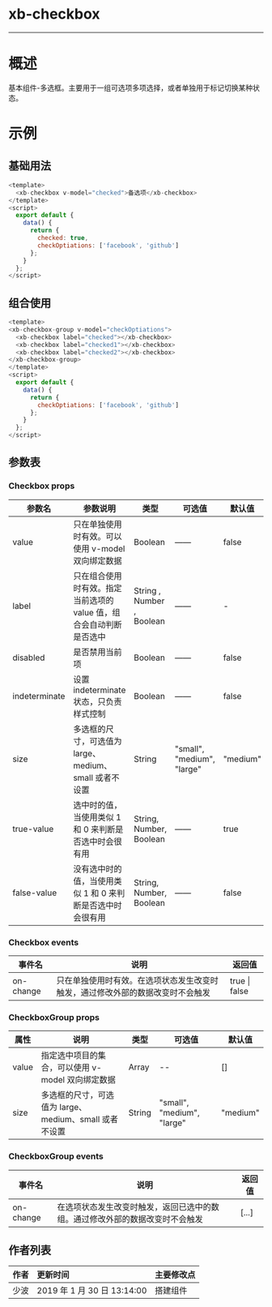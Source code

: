 <script>
  module.exports= {
    data() {
      return {
        checked: true,
        checkOptiations: ['facebook', 'github']
      };
    },
    methods:{
      created(){
        console.log(this.checkOptiations)
      }
    }
  };
</script>

# xb-checkbox

---

# 概述

基本组件-多选框。主要用于一组可选项多项选择，或者单独用于标记切换某种状态。

# 示例

## 基础用法

<template>
  <xb-checkbox v-model="checked">备选项</xb-checkbox>
  {{checked}}
</template>
<script>
  export default {
    data() {
      return {
        checked: true
      };
    }
  };
</script>

```js
<template>
  <xb-checkbox v-model="checked">备选项</xb-checkbox>
</template>
<script>
  export default {
    data() {
      return {
        checked: true,
        checkOptiations: ['facebook', 'github']
      };
    }
  };
</script>
```

## 组合使用

<template>
  <xb-checkbox-group v-model="checkOptiations">
    <xb-checkbox label="checked"></xb-checkbox>
    <xb-checkbox label="checked1"></xb-checkbox>
    <xb-checkbox label="checked2"></xb-checkbox>
  </xb-checkbox-group>
</template>
<script>
  export default {
    data() {
      return {
        checkOptiations: ['facebook', 'github']
      };
    },
    methods:{
      created(){
        console.log(this.checkOptiations)
      }
    }
  };
</script>

```js
<template>
<xb-checkbox-group v-model="checkOptiations">
  <xb-checkbox label="checked"></xb-checkbox>
  <xb-checkbox label="checked1"></xb-checkbox>
  <xb-checkbox label="checked2"></xb-checkbox>
</xb-checkbox-group>
</template>
<script>
  export default {
    data() {
      return {
        checkOptiations: ['facebook', 'github']
      };
    }
  };
</script>
```

## 参数表

### Checkbox props

| 参数名        | 参数说明                                                            | 类型                      | 可选值                     | 默认值   |
| ------------- | ------------------------------------------------------------------- | ------------------------- | -------------------------- | -------- |
| value         | 只在单独使用时有效。可以使用 v-model 双向绑定数据                   | Boolean                   | ——                         | false    |
| label         | 只在组合使用时有效。指定当前选项的 value 值，组合会自动判断是否选中 | String , Number , Boolean | ——                         | -        |
| disabled      | 是否禁用当前项                                                      | Boolean                   | ——                         | false    |
| indeterminate | 设置 indeterminate 状态，只负责样式控制                             | Boolean                   | ——                         | false    |
| size          | 多选框的尺寸，可选值为 large、medium、small 或者不设置              | String                    | "small", "medium", "large" | "medium" |
| true-value    | 选中时的值，当使用类似 1 和 0 来判断是否选中时会很有用              | String, Number, Boolean   | ——                         | true     |
| false-value   | 没有选中时的值，当使用类似 1 和 0 来判断是否选中时会很有用          | String, Number, Boolean   | ——                         | false    |

### Checkbox events

| 事件名    | 说明                                                                           | 返回值        |
| --------- | ------------------------------------------------------------------------------ | ------------- |
| on-change | 只在单独使用时有效。在选项状态发生改变时触发，通过修改外部的数据改变时不会触发 | true \| false |

### CheckboxGroup props

| 属性  | 说明                                                   | 类型   | 可选值                     | 默认值   |
| ----- | ------------------------------------------------------ | ------ | -------------------------- | -------- |
| value | 指定选中项目的集合，可以使用 v-model 双向绑定数据      | Array  | --                         | []       |
| size  | 多选框的尺寸，可选值为 large、medium、small 或者不设置 | String | "small", "medium", "large" | "medium" |

### CheckboxGroup events

| 事件名    | 说明                                                                         | 返回值 |
| --------- | ---------------------------------------------------------------------------- | ------ |
| on-change | 在选项状态发生改变时触发，返回已选中的数组。通过修改外部的数据改变时不会触发 | [...]  |

## 作者列表

| 作者 | 更新时间                    | 主要修改点 |
| :--- | :-------------------------- | :--------- |
| 少波 | 2019 年 1 月 30 日 13:14:00 | 搭建组件   |
